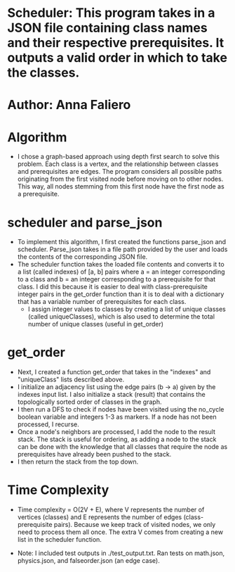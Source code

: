 # Scheduler: This program takes in a JSON file containing class names and their respective prerequisites. It outputs a valid order in which to take the classes.
# Author: Anna Faliero 

# Algorithm 
* I chose a graph-based approach using depth first search to solve this problem. Each class is a vertex, and the relationship between classes and prerequisites are edges. The program considers all possible paths originating from the first visited node before moving on to other nodes. This way, all nodes stemming from this first node have the first node as a prerequisite. 

# scheduler and parse_json
* To implement this algorithm, I first created the functions parse_json and scheduler. Parse_json takes in a file path provided by the user and loads the contents of the corresponding JSON file. 
* The scheduler function takes the loaded file contents and converts it to a list (called indexes) of [a, b] pairs where a = an integer corresponding to a class and b = an integer corresponding to a prerequisite for that class. I did this because it is easier to deal with class-prerequisite integer pairs in the get_order function than it is to deal with a dictionary that has a variable number of prerequisites for each class.
    * I assign integer values to classes by creating a list of unique classes (called uniqueClasses), which is also used to determine the total number of unique classes (useful in get_order)

# get_order
* Next, I created a function get_order that takes in the "indexes" and "uniqueClass" lists described above. 
* I initialize an adjacency list using the edge pairs (b -> a) given by the indexes input list. I also initialize a stack (result) that contains the topologically sorted order of classes in the graph. 
* I then run a DFS to check if nodes have been visited using the no_cycle boolean variable and integers 1-3 as markers. If a node has not been processed, I recurse. 
* Once a node's neighbors are processed, I add the node to the result stack. The stack is useful for ordering, as adding a node to the stack can be done with the knowledge that all classes that require the node as prerequisites have already been pushed to the stack. 
* I then return the stack from the top down. 

# Time Complexity 
* Time complexity = O(2V + E), where V represents the number of vertices (classes) and E represents the number of edges (class-prerequisite pairs). Because we keep track of visited nodes, we only need to process them all once. The extra V comes from creating a new list in the scheduler function. 

* Note: I included test outputs in ./test_output.txt. Ran tests on math.json, physics.json, and falseorder.json (an edge case).
